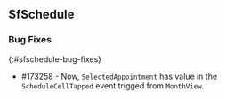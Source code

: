 ## SfSchedule

### Bug Fixes
{:#sfschedule-bug-fixes}

* \#173258  -  Now, `SelectedAppointment` has value in the `ScheduleCellTapped` event trigged from `MonthView`.

